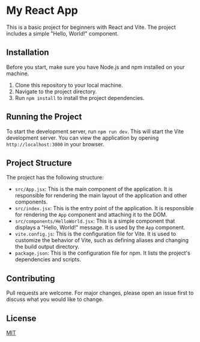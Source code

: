 # My React App

This is a basic project for beginners with React and Vite. The project includes a simple "Hello, World!" component.

## Installation

Before you start, make sure you have Node.js and npm installed on your machine.

1. Clone this repository to your local machine.
2. Navigate to the project directory.
3. Run `npm install` to install the project dependencies.

## Running the Project

To start the development server, run `npm run dev`. This will start the Vite development server. You can view the application by opening `http://localhost:3000` in your browser.

## Project Structure

The project has the following structure:

- `src/App.jsx`: This is the main component of the application. It is responsible for rendering the main layout of the application and other components.
- `src/index.jsx`: This is the entry point of the application. It is responsible for rendering the `App` component and attaching it to the DOM.
- `src/components/HelloWorld.jsx`: This is a simple component that displays a "Hello, World!" message. It is used by the `App` component.
- `vite.config.js`: This is the configuration file for Vite. It is used to customize the behavior of Vite, such as defining aliases and changing the build output directory.
- `package.json`: This is the configuration file for npm. It lists the project's dependencies and scripts.

## Contributing

Pull requests are welcome. For major changes, please open an issue first to discuss what you would like to change.

## License

[MIT](https://choosealicense.com/licenses/mit/)